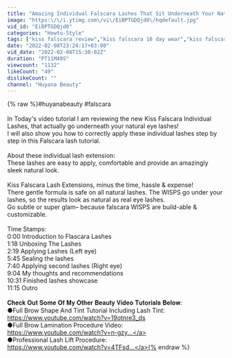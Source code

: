 ```yaml
---
title: "Amazing Individual Falscara Lashes That Sit Underneath Your Natural Lashes! (Tutorial & Review)"
image: "https:\/\/i.ytimg.com\/vi\/EiBPTGDQjd0\/hqdefault.jpg"
vid_id: "EiBPTGDQjd0"
categories: "Howto-Style"
tags: ["kiss falscara review","kiss falscara 10 day wear","kiss falscara how to apply"]
date: "2022-02-08T23:24:17+03:00"
vid_date: "2022-02-08T15:30:02Z"
duration: "PT11M49S"
viewcount: "1132"
likeCount: "49"
dislikeCount: ""
channel: "Huyana Beauty"
---
```

{% raw %}#huyanabeauty #falscara<br /><br />In Today's video tutorial I am reviewing the new Kiss Falscara Individual Lashes, that actually go underneath your natural eye lashes! <br />I will also show you how to correctly apply these individual lashes step by step in this Falscara lash tutorial.<br /><br />About these individual lash extension:<br />These lashes are easy to apply, comfortable and provide an amazingly sleek natural look.<br /><br />Kiss Falscara Lash Extensions, minus the time, hassle &amp; expense! <br />There gentle formula is safe on all natural lashes. The WISPS go under your lashes, so the results look as natural as real eye lashes. <br />Go subtle or super glam– because falscara WISPS are build-able &amp; customizable.<br /><br />Time Stamps:<br />0:00 Introduction to Flascara Lashes<br />1:18 Unboxing The Lashes<br />2:19 Applying Lashes (Left eye)<br />5:45 Sealing the lashes<br />7:40 Applying second lashes (Right eye)<br />9:04 My thoughts and recommendations<br />10:31 Finished lashes showcase<br />11:15 Outro<br /><br />𝐂𝐡𝐞𝐜𝐤 𝐎𝐮𝐭 𝐒𝐨𝐦𝐞 𝐎𝐟 𝐌𝐲 𝐎𝐭𝐡𝐞𝐫 𝐁𝐞𝐚𝐮𝐭𝐲 𝐕𝐢𝐝𝐞𝐨 𝐓𝐮𝐭𝐨𝐫𝐢𝐚𝐥𝐬 𝐁𝐞𝐥𝐨𝐰:<br />●Full Brow Shape And Tint Tutorial Including Lash Tint:<br /><a rel="nofollow" target="blank" href="https://www.youtube.com/watch?v=19otnre3_ds">https://www.youtube.com/watch?v=19otnre3_ds</a><br />●Full Brow Lamination Procedure Video:<br /><a rel="nofollow" target="blank" href="https://www.youtube.com/watch?v=n-gzy...">https://www.youtube.com/watch?v=n-gzy...</a><br />●Professional Lash Lift Procedure:<br /><a rel="nofollow" target="blank" href="https://www.youtube.com/watch?v=4TFsd...">https://www.youtube.com/watch?v=4TFsd...</a>{% endraw %}
